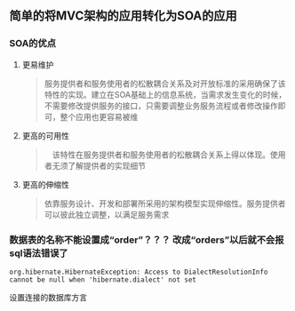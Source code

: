 ##  简单的将MVC架构的应用转化为SOA的应用

### SOA的优点
1. 更易维护
   > 服务提供者和服务使用者的松散耦合关系及对开放标准的采用确保了该特性的实现。建立在SOA基础上的信息系统，当需求发生变化的时候，不需要修改提供服务的接口，只需要调整业务服务流程或者修改操作即可，整个应用也更容易被维
2. 更高的可用性
    >　该特性在服务提供者和服务使用者的松散耦合关系上得以体现。使用者无须了解提供者的实现细节
3. 更高的伸缩性
    > 依靠服务设计、开发和部署所采用的架构模型实现伸缩性。服务提供者可以彼此独立调整，以满足服务需求

### 数据表的名称不能设置成“order”？？？ 改成“orders”以后就不会报sql语法错误了
    org.hibernate.HibernateException: Access to DialectResolutionInfo cannot be null when 'hibernate.dialect' not set
    
设置连接的数据库方言




